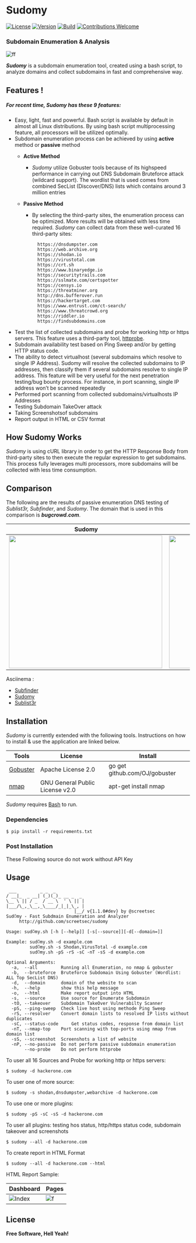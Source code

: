 # Sudomy
[![License](https://img.shields.io/badge/license-MIT-red.svg)](https://opensource.org/licenses/MIT)  [![Version](https://img.shields.io/badge/Release-1.1.0-blue.svg?maxAge=259200)]()   [![Build](https://img.shields.io/badge/Supported_OS-Linux-yellow.svg)]() [![Contributions Welcome](https://img.shields.io/badge/contributions-welcome-brightgreen.svg?style=flat)](https://github.com/screetsec/sudomy/issues)
### Subdomain Enumeration & Analysis
![ff](https://user-images.githubusercontent.com/17976841/63212795-b8d57300-c133-11e9-882a-f604d67819cc.png)

***Sudomy*** is a subdomain enumeration tool, created using a bash script, to analyze domains and collect subdomains in fast and comprehensive way.

## Features !
##### For recent time, ***Sudomy*** has these 9 features:
-  Easy, light, fast and powerful. Bash script is available by default in almost all Linux distributions. By using bash script multiprocessing feature, all processors will be utilized optimally. 
-  Subdomain enumeration process can be achieved by using **active** method or **passive** method
    - **Active Method**
        - *Sudomy* utilize Gobuster tools because of its highspeed performance in carrying out DNS Subdomain Bruteforce attack (wildcard support). The wordlist that is used comes from combined SecList (Discover/DNS) lists which contains around 3 million entries

    - **Passive Method**
        - By selecting the third-party sites, the enumeration process can be optimized. More results will be obtained with less time required. *Sudomy* can collect data from these  well-curated 16 third-party sites:
    
                https://dnsdumpster.com
                https://web.archive.org
                https://shodan.io
                https://virustotal.com
                https://crt.sh
                https://www.binaryedge.io
                https://securitytrails.com
                https://sslmate.com/certspotter
                https://censys.io
                https://threatminer.org
                http://dns.bufferover.run
                https://hackertarget.com
                https://www.entrust.com/ct-search/
                https://www.threatcrowd.org
                https://riddler.io
                https://findsubdomains.com
- Test the list of collected subdomains and probe for working http or https servers. This feature uses a third-party tool, [httprobe](https://github.com/tomnomnom/httprobe "httprobe").
- Subdomain availability test based on Ping Sweep and/or by getting HTTP status code.
- The ability to detect virtualhost (several subdomains which resolve to single IP Address). Sudomy will resolve the collected subdomains to IP addresses, then classify them if several subdomains resolve to single IP address. This feature will be very useful for the next penetration testing/bug bounty process. For instance, in port scanning, single IP address won’t be scanned repeatedly 
- Performed port scanning from collected subdomains/virtualhosts IP Addresses 
- Testing Subdomain TakeOver attack
- Taking Screenshotsof subdomains
- Report output in HTML or CSV format

## How Sudomy Works
*Sudomy* is using cURL library in order to get the HTTP Response Body from third-party sites to then execute the regular expression to get subdomains. This process fully leverages multi processors, more subdomains will be collected with less time consumption.  
## Comparison
The following are the results of passive enumeration DNS testing of *Sublist3r, Subfinder*, and *Sudomy*. The domain that is used in this comparison is ***bugcrowd.com***. 

|  Sudomy | Subfinder   | Sublister |
| ------------  | ------------ | ------------ |
|<img align="left" width="420" height="363" src="https://user-images.githubusercontent.com/17976841/63593207-b9f81b80-c5dd-11e9-9f46-f0cc53e032d4.gif">| <img align="left" width="430" height="363" src="https://user-images.githubusercontent.com/17976841/63592469-d85d1780-c5db-11e9-9e45-421653b65bad.gif"> | <img align="left" width="430" height="363" src="https://user-images.githubusercontent.com/17976841/63592249-55d45800-c5db-11e9-8ad0-80a5b70411c1.gif">   |

Asciinema : 
- [Subfinder](https://asciinema.org/a/260323)
- [Sudomy](https://asciinema.org/a/260324)
- [Sublist3r](https://asciinema.org/a/260325)

## Installation
*Sudomy* is currently extended with the following tools. Instructions on how to install & use the application are linked below.

|  Tools | License   | Install |
| ------------  | ------------ | ------------ |
|  [Gobuster](https://github.com/OJ/gobuster) |  Apache License 2.0 |  go get github.com/OJ/gobuster |
|  [nmap](https://github.com/nmap/nmap) | GNU General Public License v2.0 | apt-get install nmap |

*Sudomy* requires [Bash](https://www.gnu.org/software/bash/) to run.

### Dependencies
```
$ pip install -r requirements.txt
```
### Post Installation
These Following source do not work without API Key

## Usage

```text
 ___         _ _  _           
/ __|_  _ __| (_)(_)_ __ _  _ 
\__ \ || / _  / __ \  ' \ || |
|___/\_,_\__,_\____/_|_|_\_, |
                          |__/ v{1.1.0#dev} by @screetsec 
Sud⍥my - Fast Subdmain Enumeration and Analyzer      
	 http://github.com/screetsec/sudomy

Usage: sud⍥my.sh [-h [--help]] [-s[--source]][-d[--domain=]] 

Example: sud⍥my.sh -d example.com   
         sud⍥my.sh -s Shodan,VirusTotal -d example.com
         sud⍥my.sh -pS -rS -sC -nT -sS -d example.com 

Optional Arguments:
  -a,  --all		 Running all Enumeration, no nmap & gobuster 
  -b,  --bruteforce	 Bruteforce Subdomain Using Gobuster (Wordlist: ALL Top SecList DNS) 
  -d,  --domain		 domain of the website to scan
  -h,  --help		 show this help message
  -o,  --html		 Make report output into HTML 
  -s,  --source		 Use source for Enumerate Subdomain
  -tO, --takeover	 Subdomain TakeOver Vulnerabilty Scanner
  -pS, --ping-sweep	 Check live host using methode Ping Sweep
  -rS, --resolver	 Convert domain lists to resolved IP lists without duplicates
  -sC, --status-code     Get status codes, response from domain list
  -nT, --nmap-top	 Port scanning with top-ports using nmap from domain list
  -sS, --screenshot	 Screenshots a list of website
  -nP, --no-passive	 Do not perform passive subdomain enumeration 
       --no-probe	 Do not perform httprobe 

```
To user all 16 Sources and Probe for working http or https servers:
```
$ sudomy -d hackerone.com
```
To user one of more source:
```
$ sudomy -s shodan,dnsdumpster,webarchive -d hackerone.com
```
To use one or more plugins:
```
$ sudomy -pS -sC -sS -d hackerone.com
```
To user all plugins: testing hos status, http/https status code, subdomain takeover and screenshots
```
$ sudomy --all -d hackerone.com
```

To create report in HTML Format
```
$ sudomy --all -d hackerone.com --html
```

HTML Report Sample:

| Dashboard	| Pages	       |
| ------------  | ------------ | 
|![Index](https://user-images.githubusercontent.com/17976841/63597336-6ab6e880-c5e7-11e9-819e-91634e347b0c.PNG)|![f](https://user-images.githubusercontent.com/17976841/63597476-bbc6dc80-c5e7-11e9-8985-6a73348a2e02.PNG)|


## License




**Free Software, Hell Yeah!**

